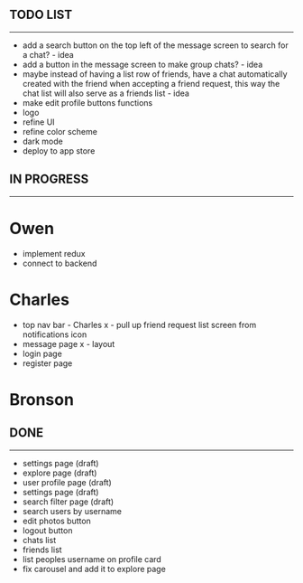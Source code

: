 

## TODO LIST
---

- add a search button on the top left of the message screen to search for a chat? - idea
- add a button in the message screen to make group chats? - idea
- maybe instead of having a list row of friends, have a chat automatically created with the friend when accepting a friend request, this way the chat list will also serve as a friends list - idea
- make edit profile buttons functions
- logo
- refine UI
- refine color scheme
- dark mode
- deploy to app store



## IN PROGRESS
---

# Owen
- implement redux
- connect to backend

# Charles
- top nav bar - Charles
  x - pull up friend request list screen from notifications icon
- message page
  x - layout
- login page
- register page

# Bronson




## DONE
---

- settings page (draft)
- explore page (draft)
- user profile page (draft)
- settings page (draft)
- search filter page (draft)
- search users by username
- edit photos button
- logout button
- chats list
- friends list
- list peoples username on profile card
- fix carousel and add it to explore page


